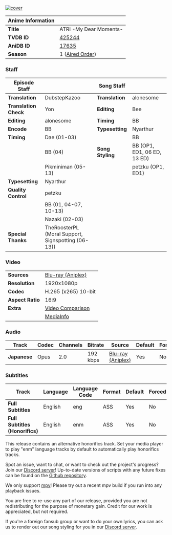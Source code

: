 [![cover][cover-art]][anidb-id]

| Anime Information |                               |
| ----------------- | ----------------------------- |
| **Title**         | ATRI -My Dear Moments-        |
| **TVDB ID**       | [425244][tvdb-id]             |
| **AniDB ID**      | [17635][anidb-id]             |
| **Season**        | 1 ([Aired Order][tvdb-order]) |

### Staff

| Episode Staff         |                                                    | Song Staff       |                             |
| --------------------- | -------------------------------------------------- | ---------------- | --------------------------- |
| **Translation**       | DubstepKazoo                                       | **Translation**  | alonesome                   |
| **Translation Check** | Yon                                                | **Editing**      | Bee                         |
| **Editing**           | alonesome                                          | **Timing**       | BB                          |
| **Encode**            | BB                                                 | **Typesetting**  | Nyarthur                    |
| **Timing**            | Dae (01-03)                                        |                  | BB                          |
|                       | BB (04)                                            | **Song Styling** | BB (OP1, ED1, 06 ED, 13 ED) |
|                       | Pikminiman (05-13)                                 |                  | petzku (OP1, ED1)           |
| **Typesetting**       | Nyarthur                                           |                  |                             |
| **Quality Control**   | petzku                                             |                  |                             |
|                       | BB (01, 04-07, 10-13)                              |                  |                             |
|                       | Nazaki (02-03)                                     |                  |                             |
| **Special Thanks**    | TheRoosterPL (Moral Support, Signspotting (06-13)) |                  |                             |

### Video

|                  |                              |
| ---------------- | ---------------------------- |
| **Sources**      | [Blu-ray (Aniplex)][bd]      |
| **Resolution**   | 1920x1080p                   |
| **Codec**        | H.265 (x265) 10-bit          |
| **Aspect Ratio** | 16:9                         |
| **Extra**        | [Video Comparison][slowpics] |
|                  | [MediaInfo][mediainfo]       |

### Audio

| Track        | Codec | Channels | Bitrate  | Source                  | Default | Forced |
| ------------ | ----- | -------- | -------- | ----------------------- | ------- | ------ |
| **Japanese** | Opus  | 2.0      | 192 kbps | [Blu-ray (Aniplex)][bd] | Yes     | No     |

### Subtitles

| Track                           | Language | Language Code | Format | Default | Forced |
| ------------------------------- | -------- | ------------- | ------ | ------- | ------ |
| **Full Subtitles**              | English  | eng           | ASS    | Yes     | No     |
| **Full Subtitles (Honorifics)** | English  | enm           | ASS    | Yes     | No     |

This release contains an alternative honorifics track.
Set your media player to play "enm" language tracks by default to automatically play honorifics tracks.

Spot an issue, want to chat, or want to check out the project's progress? Join our [Discord server][discord]!
Up-to-date versions of scripts with any future fixes can be found on the [Github repository][gh].

We only support [mpv][]! Please try out a recent mpv build if you run into any playback issues.

You are free to re-use any part of our release, provided you are not redistributing for the purpose of monetary gain.
Credit for our work is appreciated, but not required.

If you're a foreign fansub group or want to do your own lyrics, you can ask us to render out our song styling for you in our [Discord server][discord].

[//]: <> (Info)
[cover-art]: https://cdn-eu.anidb.net/images/main/304775.jpg
[tvdb-id]: https://thetvdb.com/series/atri-my-dear-moments
[anidb-id]: https://anidb.net/anime/17635
[tvdb-order]: https://thetvdb.com/series/atri-my-dear-moments/allseasons/official
[gh]: https://github.com/Kaleido-subs/ATRI

[//]: <> (Sources)
[bd]: https://u2.dmhy.org/details.php?id=59710

[//]: <> (Encode info)
[slowpics]: if-you-see-this-i-forgor-sorry
[mediainfo]: https://paste2.org/F2zcFUcI

[//]: <> (Other)
[discord]: https://discord.gg/dk7aadV
[mpv]: https://mpv.io/
